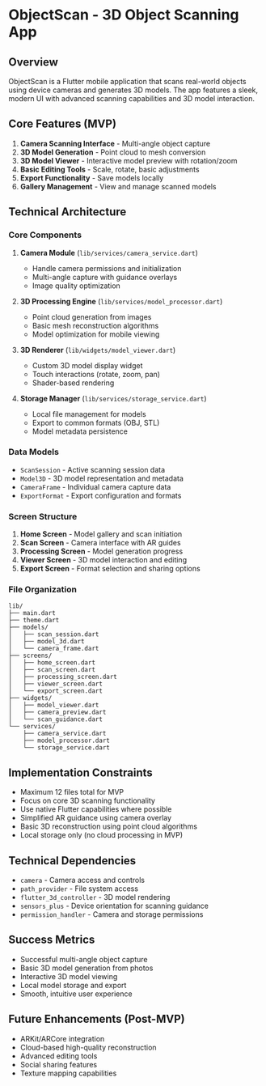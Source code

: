 # ObjectScan - 3D Object Scanning App

## Overview
ObjectScan is a Flutter mobile application that scans real-world objects using device cameras and generates 3D models. The app features a sleek, modern UI with advanced scanning capabilities and 3D model interaction.

## Core Features (MVP)
1. **Camera Scanning Interface** - Multi-angle object capture
2. **3D Model Generation** - Point cloud to mesh conversion
3. **3D Model Viewer** - Interactive model preview with rotation/zoom
4. **Basic Editing Tools** - Scale, rotate, basic adjustments
5. **Export Functionality** - Save models locally
6. **Gallery Management** - View and manage scanned models

## Technical Architecture

### Core Components
1. **Camera Module** (`lib/services/camera_service.dart`)
   - Handle camera permissions and initialization
   - Multi-angle capture with guidance overlays
   - Image quality optimization

2. **3D Processing Engine** (`lib/services/model_processor.dart`)
   - Point cloud generation from images
   - Basic mesh reconstruction algorithms
   - Model optimization for mobile viewing

3. **3D Renderer** (`lib/widgets/model_viewer.dart`)
   - Custom 3D model display widget
   - Touch interactions (rotate, zoom, pan)
   - Shader-based rendering

4. **Storage Manager** (`lib/services/storage_service.dart`)
   - Local file management for models
   - Export to common formats (OBJ, STL)
   - Model metadata persistence

### Data Models
- `ScanSession` - Active scanning session data
- `Model3D` - 3D model representation and metadata
- `CameraFrame` - Individual camera capture data
- `ExportFormat` - Export configuration and formats

### Screen Structure
1. **Home Screen** - Model gallery and scan initiation
2. **Scan Screen** - Camera interface with AR guides
3. **Processing Screen** - Model generation progress
4. **Viewer Screen** - 3D model interaction and editing
5. **Export Screen** - Format selection and sharing options

### File Organization
```
lib/
├── main.dart
├── theme.dart
├── models/
│   ├── scan_session.dart
│   ├── model_3d.dart
│   └── camera_frame.dart
├── screens/
│   ├── home_screen.dart
│   ├── scan_screen.dart
│   ├── processing_screen.dart
│   ├── viewer_screen.dart
│   └── export_screen.dart
├── widgets/
│   ├── model_viewer.dart
│   ├── camera_preview.dart
│   └── scan_guidance.dart
└── services/
    ├── camera_service.dart
    ├── model_processor.dart
    └── storage_service.dart
```

## Implementation Constraints
- Maximum 12 files total for MVP
- Focus on core 3D scanning functionality
- Use native Flutter capabilities where possible
- Simplified AR guidance using camera overlay
- Basic 3D reconstruction using point cloud algorithms
- Local storage only (no cloud processing in MVP)

## Technical Dependencies
- `camera` - Camera access and controls
- `path_provider` - File system access
- `flutter_3d_controller` - 3D model rendering
- `sensors_plus` - Device orientation for scanning guidance
- `permission_handler` - Camera and storage permissions

## Success Metrics
- Successful multi-angle object capture
- Basic 3D model generation from photos
- Interactive 3D model viewing
- Local model storage and export
- Smooth, intuitive user experience

## Future Enhancements (Post-MVP)
- ARKit/ARCore integration
- Cloud-based high-quality reconstruction
- Advanced editing tools
- Social sharing features
- Texture mapping capabilities
